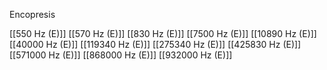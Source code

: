 Encopresis

[[550 Hz (E)]]
[[570 Hz (E)]]
[[830 Hz (E)]]
[[7500 Hz (E)]]
[[10890 Hz (E)]]
[[40000 Hz (E)]]
[[119340 Hz (E)]]
[[275340 Hz (E)]]
[[425830 Hz (E)]]
[[571000 Hz (E)]]
[[868000 Hz (E)]]
[[932000 Hz (E)]]